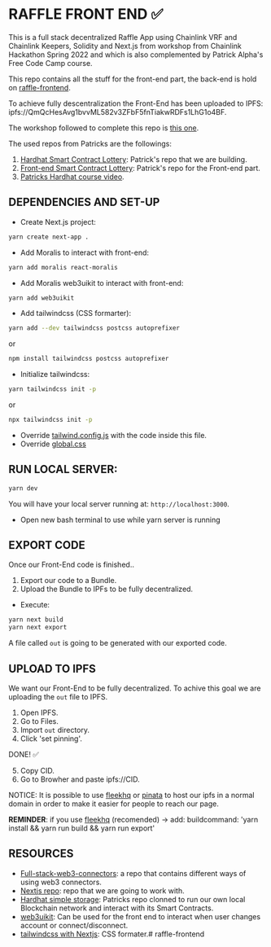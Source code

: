# RAFFLE FRONT END ✅

This is a full stack decentralized Raffle App using Chainlink VRF and Chainlink Keepers, Solidity and Next.js from workshop from Chainlink Hackathon Spring 2022 and which is also complemented by Patrick Alpha's Free Code Camp course.

This repo contains all the stuff for the front-end part, the back-end is hold on [raffle-frontend](https://github.com/JMariadlcs/raffle-full-stack).

To achieve fully descentralization the Front-End has been uploaded to IPFS: ipfs://QmQcHesAvg1bvvML582v3ZFbF5fnTiakwRDFs1LhG1o4BF.

The workshop followed to complete this repo is [this one](https://www.youtube.com/watch?v=8bMrko6iD9Q&t=5445s).

The used repos from Patricks are the followings:

1. [Hardhat Smart Contract Lottery](https://github.com/PatrickAlphaC/hardhat-smartcontract-lottery-fcc): Patrick's repo that we are building.
2. [Front-end Smart Contract Lottery](https://github.com/PatrickAlphaC/nextjs-smartcontract-lottery-fcc): Patrick's repo for the Front-end part.
3. [Patricks Hardhat course video](https://www.youtube.com/watch?v=gyMwXuJrbJQ&t=15996s).

## DEPENDENCIES AND SET-UP

-   Create Next.js project:

```bash
yarn create next-app .
```

-   Add Moralis to interact with front-end:

```bash
yarn add moralis react-moralis
```

-   Add Moralis web3uikit to interact with front-end:

```bash
yarn add web3uikit

```

-   Add tailwindcss (CSS formarter):

```bash
yarn add --dev tailwindcss postcss autoprefixer
```

or

```bash
npm install tailwindcss postcss autoprefixer
```

-   Initialize tailwindcss:

```bash
yarn tailwindcss init -p
```

or

```bash
npx tailwindcss init -p
```

-   Override [tailwind.config.js](https://github.com/JMariadlcs/raffle-frontend/blob/main/tailwind.config.js) with the code inside this file.
-   Override [global.css](https://github.com/JMariadlcs/raffle-frontend/blob/main/styles/globals.css)

## RUN LOCAL SERVER:

```bash
yarn dev
```

You will have your local server running at: `http://localhost:3000`.

-   Open new bash terminal to use while yarn server is running

## EXPORT CODE

Once our Front-End code is finished..

1. Export our code to a Bundle.
2. Upload the Bundle to IPFs to be fully decentralized.

-   Execute:

```bash
yarn next build
yarn next export
```

A file called `out` is going to be generated with our exported code.

## UPLOAD TO IPFS

We want our Front-End to be fully decentralized. To achive this goal we are uploading the `out` file to IPFS.

1. Open IPFS.
2. Go to Files.
3. Import `out` directory.
4. Click 'set pinning'.

DONE! ✅

5. Copy CID.
6. Go to Browher and paste ipfs://CID.

NOTICE: It is possible to use [fleekhq](https://fleekhq.eth.link) or [pinata](https://www.pinata.cloud) to host our ipfs in a normal domain in order to make it easier for people to reach our page.

**REMINDER**: if you use [fleekhq](https://fleekhq.eth.link) (recomended) -> add: buildcommand: 'yarn install && yarn run build && yarn run export'

## RESOURCES

-   [Full-stack-web3-connectors](https://github.com/PatrickAlphaC/full-stack-web3-metamask-connectors): a repo that contains different ways of using web3 connectors.
-   [Nextjs repo](https://github.com/PatrickAlphaC/nextjs-moralis-metamask-connect/tree/cd4ff2ce34ecec6874e8fa32df8f44cef962b6e7): repo that we are going to work with.
-   [Hardhat simple storage](https://github.com/PatrickAlphaC/hardhat-simple-storage): Patricks repo clonned to run our own local Blockchain network and interact with its Smart Contracts.
-   [web3uikit](https://github.com/web3ui/web3uikit): Can be used for the front end to interact when user changes account or connect/disconnect.
-   [tailwindcss with Nextjs](https://tailwindcss.com/docs/guides/nextjs): CSS formater.# raffle-frontend

